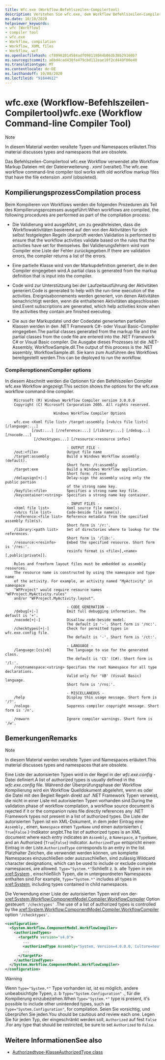 ```yaml
---
title: Wfc.exe (Workflow-Befehlszeilen-Compilertool)
description: Verstehen Sie wfc.exe, dem Workflow Befehlszeilen-Compilertool.
ms.date: 10/10/2020
helpviewer_keywords:
- wfc [Workflow]
- compiler tool
- wfc.exe
- Workflow, compilation
- Workflow, XOML files
- Workflow, wcf
ms.openlocfilehash: cf89962014584adf098118044b063b38b29160b7
ms.sourcegitcommit: a6bd4cad438fe479cbd112eae10f2cd449f06e40
ms.translationtype: MT
ms.contentlocale: de-DE
ms.lasthandoff: 10/08/2020
ms.locfileid: "91844612"
---
```

# <a name="wfcexe-workflow-command-line-compiler-tool"></a><span data-ttu-id="b8304-103">wfc.exe (Workflow-Befehlszeilen-Compilertool)</span><span class="sxs-lookup"><span data-stu-id="b8304-103">wfc.exe (Workflow Command-line Compiler Tool)</span></span>
> [!NOTE]
> <span data-ttu-id="b8304-104">In diesem Material werden veraltete Typen und Namespaces erläutert.</span><span class="sxs-lookup"><span data-stu-id="b8304-104">This material discusses types and namespaces that are obsolete.</span></span>

<span data-ttu-id="b8304-105">Das Befehlszeilen-Compilertool wfc.exe Workflow verwendet alte Workflow Markup Dateien mit der Dateierweiterung *. xoml* (veraltet).</span><span class="sxs-lookup"><span data-stu-id="b8304-105">The wfc.exe workflow command-line compiler tool works with old workflow markup files that have the file extension *.xoml* (obsoleted).</span></span>

## <a name="compilation-process"></a><span data-ttu-id="b8304-106">Kompilierungsprozess</span><span class="sxs-lookup"><span data-stu-id="b8304-106">Compilation process</span></span>

<span data-ttu-id="b8304-107">Beim Kompilieren von Workflows werden die folgenden Prozeduren als Teil des Kompilierungsprozesses ausgeführt:</span><span class="sxs-lookup"><span data-stu-id="b8304-107">When workflows are compiled, the following procedures are performed as part of the compilation process:</span></span>

- <span data-ttu-id="b8304-108">Die Validierung wird ausgeführt, um zu gewährleisten, dass die Workflowaktivitäten basierend auf den von den Aktivitäten für sich selbst festgelegten Regeln überprüft werden.</span><span class="sxs-lookup"><span data-stu-id="b8304-108">Validation is performed to ensure that the workflow activities validate based on the rules that the activities have set for themselves.</span></span> <span data-ttu-id="b8304-109">Bei Validierungsfehlern wird vom Compiler eine Liste der Fehler zurückgegeben.</span><span class="sxs-lookup"><span data-stu-id="b8304-109">If there are validation errors, the compiler returns a list of the errors.</span></span>  
- <span data-ttu-id="b8304-110">Eine partielle Klasse wird von der Markupdefinition generiert, die in den Compiler eingegeben wird.</span><span class="sxs-lookup"><span data-stu-id="b8304-110">A partial class is generated from the markup definition that is input into the compiler.</span></span>  

- <span data-ttu-id="b8304-111">Code wird zur Unterstützung bei der Laufzeitausführung der Aktivitäten generiert.</span><span class="sxs-lookup"><span data-stu-id="b8304-111">Code is generated to help with the run-time execution of the activities.</span></span> <span data-ttu-id="b8304-112">Ereignisabonnements werden generiert, von denen Aktivitäten benachrichtigt werden, wenn die enthaltenen Aktivitäten abgeschlossen sind.</span><span class="sxs-lookup"><span data-stu-id="b8304-112">Event subscriptions are generated, which help activities know when the activities they contain are finished executing.</span></span>  
- <span data-ttu-id="b8304-113">Die aus der Markupdatei und der Codedatei generierten partiellen Klassen werden in den .NET Framework C#- oder Visual Basic-Compiler eingegeben.</span><span class="sxs-lookup"><span data-stu-id="b8304-113">The partial classes generated from the markup file and the partial classes from the code file are entered into the .NET Framework C# or Visual Basic compiler.</span></span> <span data-ttu-id="b8304-114">Die Ausgabe dieses Prozesses ist die .NET-Assembly, WorkflowSample.dll.</span><span class="sxs-lookup"><span data-stu-id="b8304-114">The output of this process is the .NET assembly, WorkflowSample.dll.</span></span> <span data-ttu-id="b8304-115">Sie kann zum Ausführen des Workflows bereitgestellt werden.</span><span class="sxs-lookup"><span data-stu-id="b8304-115">This can be deployed to run the workflow.</span></span>

### <a name="compiler-options"></a><span data-ttu-id="b8304-116">Compileroptionen</span><span class="sxs-lookup"><span data-stu-id="b8304-116">Compiler options</span></span>

<span data-ttu-id="b8304-117">In diesem Abschnitt werden die Optionen für den Befehlszeilen Compiler wfc.exe Workflow angezeigt.</span><span class="sxs-lookup"><span data-stu-id="b8304-117">This section shows the options for the wfc.exe workflow command-line compiler.</span></span>

```output
    Microsoft (R) Windows Workflow Compiler version 3.0.0.0
    Copyright (C) Microsoft Corporation 2005. All rights reserved.

                      Windows Workflow Compiler Options

    wfc.exe <Xoml file list> /target:assembly [<vb/cs file list>] [/language:...]
            [/out:...] [/reference:...] [/library:...] [/debug...] [/nocode...]
             [/checktypes...] [/resource:<resource info>]

                            - OUTPUT FILE -
    /out:<file>             Output file name
    /target:assembly        Build a Windows Workflow assembly (default).
                            Short form: /t:assembly
    /target:exe             Build a Windows Workflow application.
                            Short form: /t:exe
    /delaysign[+|-]         Delay-sign the assembly using only the public portion
                            of the strong name key.
    /keyfile:<file>         Specifies a strong name key file.
    /keycontainer:<string>  Specifies a strong name key container.

                            - INPUT FILES -
    <Xoml file list>        Xoml source file name(s).
    <vb/cs file list>       Code-beside file name(s).
    /reference:<file list>  Reference metadata from the specified assembly file(s).
                            Short form is '/r:'.
    /library:<path list>    Set of directories where to lookup for the references.
                            Short form is '/lib:'.
    /resource:<resinfo>     Embed the specified resource. Short form is '/res:'.
                            resinfo format is <file>[,<name>[,public|private]].

    Rules and freeform layout files must be embedded as assembly resources.
    The resource name is constructed by using the namespace and type name
    of the activity. For example, an activity named "MyActivity" in namespace
    "WFProject" would require resource names "WFProject.MyActivity.rules"
    and/or "WFProject.MyActivity.layout".

                            - CODE GENERATION -
    /debug[+|-]             Emit full debugging information. The default is '+'.
    /nocode[+|-]            Disallow code-beside model.
                            The default is '-'. Short form is '/nc:'.
    /checktypes[+|-]        Check for permitted types in wfc.exe.config file.
                            The default is '-'. Short form is '/ct:'.

                            - LANGUAGE -
    /language:[cs|vb]       The language to use for the generated class.
                            The default is 'CS' (C#). Short form is '/l:'.
    /rootnamespace:<string> Specifies the root Namespace for all type declarations.
                            Valid only for 'VB' (Visual Basic) language.
                            Short form is '/rns:'.

                            - MISCELLANEOUS -
    /help                   Display this usage message. Short form is '/?'.
    /nologo                 Suppress compiler copyright message. Short form is '/n'.

    /nowarn                 Ignore compiler warnings. Short form is '/w'.
```

## <a name="remarks"></a><span data-ttu-id="b8304-118">Bemerkungen</span><span class="sxs-lookup"><span data-stu-id="b8304-118">Remarks</span></span>
> [!NOTE]
> <span data-ttu-id="b8304-119">In diesem Material werden veraltete Typen und Namespaces erläutert.</span><span class="sxs-lookup"><span data-stu-id="b8304-119">This material discusses types and namespaces that are obsolete.</span></span>

<span data-ttu-id="b8304-120">Eine Liste der autorisierten Typen wird in der Regel in der *wfc.exe.config* -Datei definiert.</span><span class="sxs-lookup"><span data-stu-id="b8304-120">A list of authorized types is usually defined in the *wfc.exe.config* file.</span></span> <span data-ttu-id="b8304-121">Während der Überprüfungsphase der Workflow Kompilierung wird ein Workflow Quelldokument abgelehnt, wenn es oder die Datei mit den Begleit Regeln direkt auf .NET Framework Typen verweist, die nicht in einer Liste mit autorisierten Typen vorhanden sind.</span><span class="sxs-lookup"><span data-stu-id="b8304-121">During the validation phase of workflow compilation, a workflow source document is rejected if it or the companion rules file directly references any .NET Framework types not present in a list of authorized types.</span></span> <span data-ttu-id="b8304-122">Die Liste der autorisierten Typen ist ein XML-Dokument, in dem jeder Eintrag eine `Assembly` , einen, `Namespace` einen `TypeName` und einen autorisierten { `True`&#124;`False` }-Indikator angibt.</span><span class="sxs-lookup"><span data-stu-id="b8304-122">The list of authorized types is an XML document where each entry indicates an `Assembly`, a `Namespace`, a `TypeName`, and an Authorized {`True`&#124;`False`} indicator.</span></span> <span data-ttu-id="b8304-123">`AuthorizedType` entspricht einem Eintrag in der Liste.</span><span class="sxs-lookup"><span data-stu-id="b8304-123">`AuthorizedType` corresponds to an entry in the list.</span></span> <span data-ttu-id="b8304-124">Platzhalter Zeichen, die verwendet werden können, um komplette Namespaces einzuschließen oder auszuschließen, sind zulässig.</span><span class="sxs-lookup"><span data-stu-id="b8304-124">Wildcard character designations, which can be used to include or exclude complete namespaces, are allowed.</span></span> <span data-ttu-id="b8304-125">`Type="System.*"`Schließt z. b. alle Typen in ein <xref:System> , einschließlich Typen, die in untergeordneten Namespaces enthalten sind.</span><span class="sxs-lookup"><span data-stu-id="b8304-125">For example, `Type="System.*"` includes all types in <xref:System>, including types contained in child namespaces.</span></span>
  
<span data-ttu-id="b8304-126">Die Verwendung einer Liste der autorisierten Typen wird von der- <xref:System.Workflow.ComponentModel.Compiler.WorkflowCompiler> Option gesteuert `'/checktypes'` .</span><span class="sxs-lookup"><span data-stu-id="b8304-126">The use of a list of authorized types is controlled by the <xref:System.Workflow.ComponentModel.Compiler.WorkflowCompiler> option `'/checktypes'`.</span></span>

```xml  
<configuration>  
  <System.Workflow.ComponentModel.WorkflowCompiler>
    <authorizedTypes>
      <targetFx version="v4.0">
        ...
        <authorizedType Assembly="System, Version=4.0.0.0, Culture=neutral, PublicKeyToken=b77a5c561934e089" Namespace="System*" TypeName="*" Authorized="True"/>
        ...
      </targetFx>
    </authorizedTypes>
  </System.Workflow.ComponentModel.WorkflowCompiler>  
</configuration>  
```

> [!WARNING]
> <span data-ttu-id="b8304-127">Wenn `Type="System.*"` Type vorhanden ist, ist es möglich, andere unbeabsichtigte Typen, z. b `Type="System.Configuration"` ., für die Kompilierung einzubeziehen.</span><span class="sxs-lookup"><span data-stu-id="b8304-127">When `Type="System.*"` type is present, it's possible to include other unintended types, such as `Type="System.Configuration"`, for compilation.</span></span> <span data-ttu-id="b8304-128">Seien Sie vorsichtig, und überprüfen Sie jeden.</span><span class="sxs-lookup"><span data-stu-id="b8304-128">You should be cautious and review each one.</span></span> <span data-ttu-id="b8304-129">Legen Sie für jeden Typ, der eingeschränkt werden soll, `Authorized` auf fest `False` .</span><span class="sxs-lookup"><span data-stu-id="b8304-129">For any type that should be restricted, be sure to set `Authorized` to `False`.</span></span>

## <a name="see-also"></a><span data-ttu-id="b8304-130">Weitere Informationen</span><span class="sxs-lookup"><span data-stu-id="b8304-130">See also</span></span>

- [<span data-ttu-id="b8304-131">Authorizedtype-Klasse</span><span class="sxs-lookup"><span data-stu-id="b8304-131">AuthorizedType class</span></span>](xref:System.Workflow.ComponentModel.Compiler.AuthorizedType)
